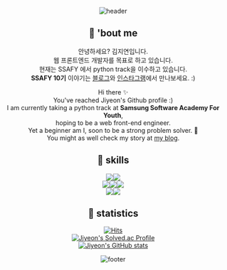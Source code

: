 <div align=center>
  
![header](https://capsule-render.vercel.app/api?type=waving&color=timeGradient&height=150&section=header&Align=50&descSize=15&fontSize=60)



## 🍋 'bout me 
안녕하세요? 김지연입니다.  
웹 프론트엔드 개발자를 목표로 하고 있습니다.  
현재는 SSAFY 에서 python track을 이수하고 있습니다.  
**SSAFY 10기** 이야기는 [블로그](https://timedilation.tistory.com)와 [인스타그램](https://www.instagram.com/gonggumee/)에서 만나보세요. :)  


Hi there ✨  
You've reached Jiyeon's Github profile :)  
I am currently taking a python track at **Samsung Software Academy For Youth**,   
hoping to be a web front-end engineer.    
Yet a beginner am I, soon to be a strong problem solver. :mechanical_arm:    
You might as well check my story at [my blog](https://timedilation.tistory.com).  




    

##  🍋 skills 
<img src="https://img.shields.io/badge/PYTHON-3776AB?style=for-the-badge&logo=python&logoColor=white"><img src="https://img.shields.io/badge/JavaScript-F7DF1E?style=for-the-badge&logo=javascript&logoColor=white">  
<img src="https://img.shields.io/badge/HTML5-E34F26?style=for-the-badge&logo=html5&logoColor=white"><img src="https://img.shields.io/badge/CSS3-1572B6?style=for-the-badge&logo=css3&logoColor=white"><img src="https://img.shields.io/badge/BOOTSTRAP-7952B3?style=for-the-badge&logo=bootstrap&logoColor=white">  
<img src="https://img.shields.io/badge/django-092E20?style=for-the-badge&logo=django&logoColor=white"><img src="https://img.shields.io/badge/React-61DAFB?style=for-the-badge&logo=react&logoColor=white">




## 🍋 statistics 
[![Hits](https://hits.seeyoufarm.com/api/count/incr/badge.svg?url=https%3A%2F%2Fgithub.com%2Fjiyeon2536%2Fhit-counter&count_bg=%233BB86F&title_bg=%2375C088&icon=&icon_color=%23490F0F&title=hits&edge_flat=false)](https://hits.seeyoufarm.com)  
[![Jiyeon's Solved.ac Profile](http://mazassumnida.wtf/api/v2/generate_badge?boj=jiyeon2536)](https://solved.ac/jiyeon2536/)     
[![Jiyeon's GitHub stats](https://github-readme-stats.vercel.app/api?username=jiyeon2536&show_icons=true&theme=neon)](https://github.com/jiyeon2536/github-readme-stats)  



![footer](https://capsule-render.vercel.app/api?type=waving&color=timeGradient&height=150&section=footer)



</div>

<!--
**jiyeon2536/jiyeon2536** is a ✨ _special_ ✨ repository because its `README.md` (this file) appears on your GitHub profile.
![Jiyeon's Top Langs](https://github-readme-stats.vercel.app/api/top-langs/?username=jiyeon2536&layout=compact&theme=dark)

Here are some ideas to get you started:

- 🔭 I’m currently working on ...
- 🌱 I’m currently learning ...
- 👯 I’m looking to collaborate on ...
- 🤔 I’m looking for help with ...
- 💬 Ask me about ...
- 📫 How to reach me: ...
- 😄 Pronouns: ...
- ⚡ Fun fact: ...
-->
